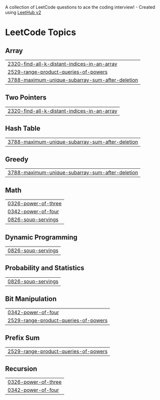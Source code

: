 A collection of LeetCode questions to ace the coding interview! - Created using [LeetHub v2](https://github.com/arunbhardwaj/LeetHub-2.0)
<!---LeetCode Topics Start-->
# LeetCode Topics
## Array
|  |
| ------- |
| [2320-find-all-k-distant-indices-in-an-array](https://github.com/keneanbiru/a2sv/tree/master/2320-find-all-k-distant-indices-in-an-array) |
| [2529-range-product-queries-of-powers](https://github.com/keneanbiru/a2sv/tree/master/2529-range-product-queries-of-powers) |
| [3788-maximum-unique-subarray-sum-after-deletion](https://github.com/keneanbiru/a2sv/tree/master/3788-maximum-unique-subarray-sum-after-deletion) |
## Two Pointers
|  |
| ------- |
| [2320-find-all-k-distant-indices-in-an-array](https://github.com/keneanbiru/a2sv/tree/master/2320-find-all-k-distant-indices-in-an-array) |
## Hash Table
|  |
| ------- |
| [3788-maximum-unique-subarray-sum-after-deletion](https://github.com/keneanbiru/a2sv/tree/master/3788-maximum-unique-subarray-sum-after-deletion) |
## Greedy
|  |
| ------- |
| [3788-maximum-unique-subarray-sum-after-deletion](https://github.com/keneanbiru/a2sv/tree/master/3788-maximum-unique-subarray-sum-after-deletion) |
## Math
|  |
| ------- |
| [0326-power-of-three](https://github.com/keneanbiru/a2sv/tree/master/0326-power-of-three) |
| [0342-power-of-four](https://github.com/keneanbiru/a2sv/tree/master/0342-power-of-four) |
| [0826-soup-servings](https://github.com/keneanbiru/a2sv/tree/master/0826-soup-servings) |
## Dynamic Programming
|  |
| ------- |
| [0826-soup-servings](https://github.com/keneanbiru/a2sv/tree/master/0826-soup-servings) |
## Probability and Statistics
|  |
| ------- |
| [0826-soup-servings](https://github.com/keneanbiru/a2sv/tree/master/0826-soup-servings) |
## Bit Manipulation
|  |
| ------- |
| [0342-power-of-four](https://github.com/keneanbiru/a2sv/tree/master/0342-power-of-four) |
| [2529-range-product-queries-of-powers](https://github.com/keneanbiru/a2sv/tree/master/2529-range-product-queries-of-powers) |
## Prefix Sum
|  |
| ------- |
| [2529-range-product-queries-of-powers](https://github.com/keneanbiru/a2sv/tree/master/2529-range-product-queries-of-powers) |
## Recursion
|  |
| ------- |
| [0326-power-of-three](https://github.com/keneanbiru/a2sv/tree/master/0326-power-of-three) |
| [0342-power-of-four](https://github.com/keneanbiru/a2sv/tree/master/0342-power-of-four) |
<!---LeetCode Topics End-->